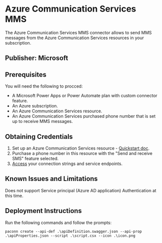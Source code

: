 # Azure Communication Services MMS

The Azure Communication Services MMS connector allows to send MMS messages from the Azure Communication Services resources in your subscription.

## Publisher: Microsoft

## Prerequisites

You will need the following to procced:
- A Microsoft Power Apps or Power Automate plan with custom connector feature.
- An Azure subscription.
- An Azure Communication Services resource.
- An Azure Communication Services purchased phone number that is set up to receive MMS messages.

## Obtaining Credentials
1. Set up an Azure Communication Services resource - [Quickstart doc](https://docs.microsoft.com/en-us/azure/communication-services/quickstarts/create-communication-resource?tabs=windows&pivots=platform-azp).
2. Purchase a phone number in this resource with the "Send and receive SMS" feature selected.
3. [Access](https://docs.microsoft.com/en-us/azure/communication-services/quickstarts/create-communication-resource?tabs=windows&pivots=platform-azp#access-your-connection-strings-and-service-endpoints) your connection strings and service endpoints.

## Known Issues and Limitations

Does not support Service principal (Azure AD application) Authentication at this time.

## Deployment Instructions

Run the following commands and follow the prompts:

```paconn
paconn create --api-def .\apiDefinition.swagger.json --api-prop .\apiProperties.json --script .\script.csx --icon .\icon.png
```